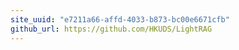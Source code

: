 ```yaml
---
site_uuid: "e7211a66-affd-4033-b873-bc00e6671cfb"
github_url: https://github.com/HKUDS/LightRAG
---
```


